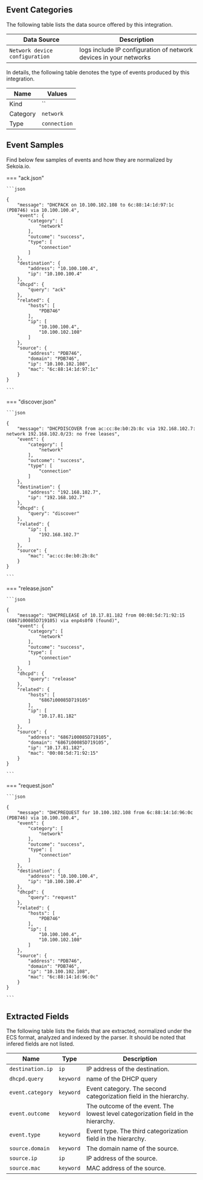 
## Event Categories


The following table lists the data source offered by this integration.

| Data Source | Description                          |
| ----------- | ------------------------------------ |
| `Network device configuration` | logs include IP configuration of network devices in your networks |





In details, the following table denotes the type of events produced by this integration.

| Name | Values |
| ---- | ------ |
| Kind | `` |
| Category | `network` |
| Type | `connection` |




## Event Samples

Find below few samples of events and how they are normalized by Sekoia.io.


=== "ack.json"

    ```json
	
    {
        "message": "DHCPACK on 10.100.102.108 to 6c:88:14:1d:97:1c (PDB746) via 10.100.100.4",
        "event": {
            "category": [
                "network"
            ],
            "outcome": "success",
            "type": [
                "connection"
            ]
        },
        "destination": {
            "address": "10.100.100.4",
            "ip": "10.100.100.4"
        },
        "dhcpd": {
            "query": "ack"
        },
        "related": {
            "hosts": [
                "PDB746"
            ],
            "ip": [
                "10.100.100.4",
                "10.100.102.108"
            ]
        },
        "source": {
            "address": "PDB746",
            "domain": "PDB746",
            "ip": "10.100.102.108",
            "mac": "6c:88:14:1d:97:1c"
        }
    }
    	
	```


=== "discover.json"

    ```json
	
    {
        "message": "DHCPDISCOVER from ac:cc:8e:b0:2b:8c via 192.168.102.7: network 192.168.102.0/23: no free leases",
        "event": {
            "category": [
                "network"
            ],
            "outcome": "success",
            "type": [
                "connection"
            ]
        },
        "destination": {
            "address": "192.168.102.7",
            "ip": "192.168.102.7"
        },
        "dhcpd": {
            "query": "discover"
        },
        "related": {
            "ip": [
                "192.168.102.7"
            ]
        },
        "source": {
            "mac": "ac:cc:8e:b0:2b:8c"
        }
    }
    	
	```


=== "release.json"

    ```json
	
    {
        "message": "DHCPRELEASE of 10.17.81.182 from 00:08:5d:71:92:15 (6867i00085D719105) via enp4s0f0 (found)",
        "event": {
            "category": [
                "network"
            ],
            "outcome": "success",
            "type": [
                "connection"
            ]
        },
        "dhcpd": {
            "query": "release"
        },
        "related": {
            "hosts": [
                "6867i00085D719105"
            ],
            "ip": [
                "10.17.81.182"
            ]
        },
        "source": {
            "address": "6867i00085D719105",
            "domain": "6867i00085D719105",
            "ip": "10.17.81.182",
            "mac": "00:08:5d:71:92:15"
        }
    }
    	
	```


=== "request.json"

    ```json
	
    {
        "message": "DHCPREQUEST for 10.100.102.108 from 6c:88:14:1d:96:0c (PDB746) via 10.100.100.4",
        "event": {
            "category": [
                "network"
            ],
            "outcome": "success",
            "type": [
                "connection"
            ]
        },
        "destination": {
            "address": "10.100.100.4",
            "ip": "10.100.100.4"
        },
        "dhcpd": {
            "query": "request"
        },
        "related": {
            "hosts": [
                "PDB746"
            ],
            "ip": [
                "10.100.100.4",
                "10.100.102.108"
            ]
        },
        "source": {
            "address": "PDB746",
            "domain": "PDB746",
            "ip": "10.100.102.108",
            "mac": "6c:88:14:1d:96:0c"
        }
    }
    	
	```





## Extracted Fields

The following table lists the fields that are extracted, normalized under the ECS format, analyzed and indexed by the parser. It should be noted that infered fields are not listed.

| Name | Type | Description                |
| ---- | ---- | ---------------------------|
|`destination.ip` | `ip` | IP address of the destination. |
|`dhcpd.query` | `keyword` | name of the DHCP query |
|`event.category` | `keyword` | Event category. The second categorization field in the hierarchy. |
|`event.outcome` | `keyword` | The outcome of the event. The lowest level categorization field in the hierarchy. |
|`event.type` | `keyword` | Event type. The third categorization field in the hierarchy. |
|`source.domain` | `keyword` | The domain name of the source. |
|`source.ip` | `ip` | IP address of the source. |
|`source.mac` | `keyword` | MAC address of the source. |


